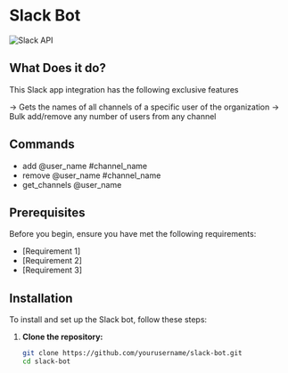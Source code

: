 # Slack Bot

![Slack API](https://upload.wikimedia.org/wikipedia/commons/thumb/b/b9/Slack_Technologies_Logo.svg/2560px-Slack_Technologies_Logo.svg.png)

## What Does it do?

This Slack app integration has the following exclusive features

→  Gets the names of all channels of a specific user of the organization
→ Bulk add/remove any number of users from any channel
## Commands

- add @user_name #channel_name
- remove @user_name #channel_name
- get_channels @user_name

## Prerequisites

Before you begin, ensure you have met the following requirements:

- [Requirement 1]
- [Requirement 2]
- [Requirement 3]

## Installation

To install and set up the Slack bot, follow these steps:

1. **Clone the repository:**

   ```bash
   git clone https://github.com/yourusername/slack-bot.git
   cd slack-bot
